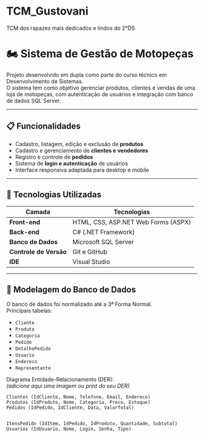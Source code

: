 # TCM_Gustovani
TCM dos rapazes mais dedicados e lindos do 2°DS 

# 🏍️ Sistema de Gestão de Motopeças

Projeto desenvolvido em dupla como parte do curso técnico em Desenvolvimento de Sistemas.  
O sistema tem como objetivo gerenciar produtos, clientes e vendas de uma loja de motopeças, com autenticação de usuários e integração com banco de dados SQL Server.

---

## 📋 Funcionalidades

- Cadastro, listagem, edição e exclusão de **produtos**
- Cadastro e gerenciamento de **clientes e vendedores**
- Registro e controle de **pedidos**
- Sistema de **login e autenticação** de usuários
- Interface responsiva adaptada para desktop e mobile

---

## 🧠 Tecnologias Utilizadas

| Camada | Tecnologias |
|--------|--------------|
| **Front-end** | HTML, CSS, ASP.NET Web Forms (ASPX) |
| **Back-end** | C# (.NET Framework) |
| **Banco de Dados** | Microsoft SQL Server |
| **Controle de Versão** | Git e GitHub |
| **IDE** | Visual Studio |

---

## 🧱 Modelagem do Banco de Dados

O banco de dados foi normalizado até a 3ª Forma Normal.  
Principais tabelas:

- `Cliente`
- `Produto`
- `Categoria`
- `Pedido`
- `DetalhePedido`
- `Usuario`
- `Endereco`
- `Representante`

Diagrama Entidade-Relacionamento (DER):  
*(adicione aqui uma imagem ou print do seu DER)*

```text
Clientes (IdCliente, Nome, Telefone, Email, Endereco)
Produtos (IdProduto, Nome, Categoria, Preco, Estoque)
Pedidos (IdPedido, IdCliente, Data, ValorTotal)


ItensPedido (IdItem, IdPedido, IdProduto, Quantidade, Subtotal)
Usuarios (IdUsuario, Nome, Login, Senha, Tipo)
